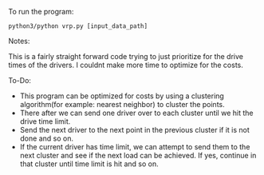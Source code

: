 To run the program:

```
python3/python vrp.py [input_data_path]
```

Notes:

This is a fairly straight forward code trying to just prioritize for the drive times of the drivers. I couldnt make more time to optimize for the costs.

To-Do:

- This program can be optimized for costs by using a clustering algorithm(for example: nearest neighbor) to cluster the points. 
- There after we can send one driver over to each cluster until we hit the drive time limit.
- Send the next driver to the next point in the previous cluster if it is not done and so on.
- If the current driver has time limit, we can attempt to send them to the next cluster and see if the next load can be achieved. If yes, continue in that cluster until time limit is hit and so on.